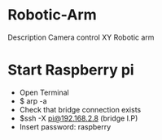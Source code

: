 # Robotic-Arm
Description Camera control XY Robotic arm

# Start Raspberry pi
- Open Terminal
- $ arp -a
- Check that bridge connection exists
- $ssh -X pi@192.168.2.8 (bridge I.P)
- Insert password: raspberry

